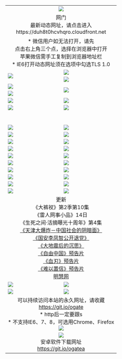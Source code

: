 ﻿<table>
  <tr></tr>
  <tr><td colspan=2 align=center><img src="https://cloud.githubusercontent.com/assets/11880933/13434984/f430fae2-e012-11e5-814f-c2df1e82b247.jpg" /></td></tr>
  <tr><td colspan=2 align=center>网门<br>最新动态网址，请点击进入
<br>https://duh8t0hcvhqro.cloudfront.net
    </td>
  </tr>
  <tr>
    <td colspan=2 align=center>* 微信用户如无法打开，请先<br>点击右上角三个点，选择在浏览器中打开<br>苹果微信需手工复制到浏览器地址栏
    <br>* IE6打开动态网址须在选项中勾选TLS 1.0</td>
  </tr>
  <tr>
    <td rowspan=2><a href="https://duh8t0hcvhqro.cloudfront.net/ogUP.aspx?name=11DKC.mp4&list=11DKC" target="_blank"><img src="https://duh8t0hcvhqro.cloudfront.net/Up/11DKC1.jpg" /></a></td> 
    <td><div><a href="https://duh8t0hcvhqro.cloudfront.net/ogUP.aspx?name=LRWS.mp4&list=LRWS" target="_blank"><img src="https://duh8t0hcvhqro.cloudfront.net/Up/LRWS.jpg" /></a></td>
   </tr>
  <tr>
    <td><a href="https://duh8t0hcvhqro.cloudfront.net/ogNiceVedio.aspx" target="_blank"><img src="https://duh8t0hcvhqro.cloudfront.net/Up/11TGKDY.jpg" /></a></td>
  </tr>
  <tr>
    <td><a href="https://duh8t0hcvhqro.cloudfront.net/ogUP.aspx?name=JQR.mp4&count=2" target="_blank"><img src="https://duh8t0hcvhqro.cloudfront.net/Up/JQR.jpg" /></a></td>   
    <td rowspan=2><a href="https://duh8t0hcvhqro.cloudfront.net/ogUP.aspx?name=JP.mp4&count=9" target="_blank"><img src="https://duh8t0hcvhqro.cloudfront.net/Up/JP.jpg" /></td>
  </tr>
  <tr>
    <td><a href="https://duh8t0hcvhqro.cloudfront.net/ogUP.aspx?name=WH.mp4" target="_blank"><img src="https://duh8t0hcvhqro.cloudfront.net/Up/WH.jpg" /></a></td>
  </tr>
  <tr>
    <td><a href="https://duh8t0hcvhqro.cloudfront.net/ogUP.aspx?name=SSZJ.mp4&list=SSZJ" target="_blank"><img src="https://duh8t0hcvhqro.cloudfront.net/Up/SSZJ.jpg" /></a></td>
    <td><a href="https://duh8t0hcvhqro.cloudfront.net/ogUP.aspx?name=1XQK.mp4&count=13" target="_blank"><img src="https://duh8t0hcvhqro.cloudfront.net/Up/1XQK.jpg" /></a</td>
  </tr>
  <tr>
    <td><a href="https://duh8t0hcvhqro.cloudfront.net/ogUP.aspx?name=ZY.mp4&count=2015:16" target="_blank"><img src="https://duh8t0hcvhqro.cloudfront.net/Up/ZY.jpg" /></a</td>
    <td><a href="https://duh8t0hcvhqro.cloudfront.net/ogUP.aspx?name=XTFY.mp4&count=B:2,A:24" target="_blank"><img src="https://duh8t0hcvhqro.cloudfront.net/Up/XTFY.jpg" /></a></td>
  </tr>
  <!--tr>
    <td><a href="https://duh8t0hcvhqro.cloudfront.net/ogUP.aspx?name=1LYF.mp4&count=2" target="_blank"><img src="https://cloud.githubusercontent.com/assets/11880933/13720279/6f16eb48-e83f-11e5-9556-90e9d1e24d09.jpg" /></a></td>
    <td><a href="https://duh8t0hcvhqro.cloudfront.net/ogUP.aspx?name=1ZGC.mp4&count=6" target="_blank"><img src="https://cloud.githubusercontent.com/assets/11880933/13720281/7e0c9044-e83f-11e5-915d-d63d593fef21.jpg" /></a></td>
  </tr>
  <tr>
    <td><a href="https://duh8t0hcvhqro.cloudfront.net/ogUP.aspx?name=1ZKM.mp4&count=3&current=3" target="_blank"><img src="https://cloud.githubusercontent.com/assets/11880933/13720283/858f1954-e83f-11e5-800b-94708d4ce09e.jpg" /></a></td>  
    <td><a href="https://duh8t0hcvhqro.cloudfront.net/ogUP.aspx?name=1WWY.mp4&count=6&current=6" target="_blank"><img src="https://cloud.githubusercontent.com/assets/11880933/13720286/8fb0ffa6-e83f-11e5-8873-bfd1abd9ad97.jpg" /></a></td>
  </tr>
  <tr>
    <td><a href="https://duh8t0hcvhqro.cloudfront.net/ogUP.aspx?name=10JGY.mp4&count=3" target="_blank"><img src="https://cloud.githubusercontent.com/assets/11880933/13720287/99e41986-e83f-11e5-9be2-70cc7ff44cf6.jpg" /></a></td>
    <td><a href="https://duh8t0hcvhqro.cloudfront.net/ogUP.aspx?name=10CYS.mp4&count=2" target="_blank"><img src="https://cloud.githubusercontent.com/assets/11880933/13720292/a531a128-e83f-11e5-88ec-42f8d394e971.jpg" /></a></td>
  </tr-->
  <tr height="40">
  </tr>
  <tr>
    <td><a href="https://duh8t0hcvhqro.cloudfront.net/ogUP.aspx?name=4SQQ.mp4&list=4SQQ" target="_blank"><img src="https://duh8t0hcvhqro.cloudfront.net/Up/4SQQ0.jpg"/></a></td>
    <td><a href="https://duh8t0hcvhqro.cloudfront.net/ogUP.aspx?name=4SHQ.mp4&list=4SHQ" target="_blank"><img src="https://duh8t0hcvhqro.cloudfront.net/Up/4SHQ0.jpg"/></a></td>
  </tr>
  <tr>
    <td><a href="https://duh8t0hcvhqro.cloudfront.net/ogUP.aspx?name=4SZG.mp4&list=4SZG" target="_blank"><img src="https://duh8t0hcvhqro.cloudfront.net/Up/4SZG0.jpg"/></a></td>
    <td><a href="https://duh8t0hcvhqro.cloudfront.net/ogUP.aspx?name=4SDJ.mp4&list=4SDJ" target="_blank"><img src="https://duh8t0hcvhqro.cloudfront.net/Up/4SDJ0.jpg"/></a></td>
  </tr>
  <tr>
    <td><a href="https://duh8t0hcvhqro.cloudfront.net/ogUP.aspx?name=4SGX.mp4&list=4SGX" target="_blank"><img src="https://duh8t0hcvhqro.cloudfront.net/Up/4SGX0.jpg"/></a></td>
    <td><a href="https://duh8t0hcvhqro.cloudfront.net/ogUP.aspx?name=4SHD.mp4&list=4SHD" target="_blank"><img src="https://duh8t0hcvhqro.cloudfront.net/Up/4SHD0.jpg"/></a></td>
  </tr>
  <tr>
    <td><a href="https://duh8t0hcvhqro.cloudfront.net/ogUP.aspx?name=4CTX.mp4&list=4CTX" target="_blank"><img src="https://duh8t0hcvhqro.cloudfront.net/Up/4CTX0.jpg"/></a></td>
    <td><a href="https://duh8t0hcvhqro.cloudfront.net/ogUP.aspx?name=4CWZ.mp4&list=4CWZ" target="_blank"><img src="https://duh8t0hcvhqro.cloudfront.net/Up/4CWZ0.jpg"/></a></td>
  </tr>
  <tr>
    <td><a href="https://duh8t0hcvhqro.cloudfront.net/onUP.aspx?name=https://d1qhweuvr3wm0g.cloudfront.net/" target="_blank"><img src="https://duh8t0hcvhqro.cloudfront.net/Up/0DTW.jpg"/></a></td>
    <td><a href="https://duh8t0hcvhqro.cloudfront.net/onUP.aspx?name=https://d240ns8up8earz.cloudfront.net/acenter/" target="_blank"><img src="https://duh8t0hcvhqro.cloudfront.net/Up/0TDW.jpg" /></a></td>
  </tr>
  <tr>
    <td><a href="https://duh8t0hcvhqro.cloudfront.net/onUP.aspx?name=https://d4508d6vomz2p.cloudfront.net/gb/nsc413.htm" target="_blank"><img src="https://duh8t0hcvhqro.cloudfront.net/Up/0DJY.jpg" /></a></td>
    <td><a href="https://duh8t0hcvhqro.cloudfront.net/onUP.aspx?name=https://d3bxwq7vzudb5l.cloudfront.net/xtr/gb/prog204.html" target="_blank"><img src="https://duh8t0hcvhqro.cloudfront.net/Up/0XTR.jpg" /></a></td>
  </tr>
  <tr>
    <td><a href="https://duh8t0hcvhqro.cloudfront.net/onUP.aspx?name=https://d3aj00iefsmfgc.cloudfront.net/" target="_blank"><img src="https://duh8t0hcvhqro.cloudfront.net/Up/0MHW.jpg" /></a></td>
    <td><a href="https://duh8t0hcvhqro.cloudfront.net/onUP.aspx?name=https://d1sbg9daat0zu5.cloudfront.net/" target="_blank"><img src="https://duh8t0hcvhqro.cloudfront.net/Up/0ZJW.jpg" /></a></td>
  </tr>
  <tr>
    <td><a href="https://duh8t0hcvhqro.cloudfront.net/ogUP.aspx?name=0FG.zip" target="_blank"><img src="https://duh8t0hcvhqro.cloudfront.net/Up/0FG.jpg" /></a></td>
    <td><a href="https://duh8t0hcvhqro.cloudfront.net/ogUP.aspx?name=0FGA.apk" target="_blank"><img src="https://duh8t0hcvhqro.cloudfront.net/Up/0FGA.jpg" /></a></td>
  </tr>
  <tr>
    <td><a href="https://duh8t0hcvhqro.cloudfront.net/ogUP.aspx?name=0U.zip" target="_blank"><img src="https://duh8t0hcvhqro.cloudfront.net/Up/0U.jpg" /></a></td>
    <td><a href="https://duh8t0hcvhqro.cloudfront.net/ogUP.aspx?name=0UA.apk" target="_blank"><img src="https://duh8t0hcvhqro.cloudfront.net/Up/0UA.jpg" /></a></td>
  </tr>
  <tr>
    <td><a href="https://duh8t0hcvhqro.cloudfront.net/ogUP.aspx?name=0iPPOTV.zip" target="_blank"><img src="https://duh8t0hcvhqro.cloudfront.net/Up/0iPPOTV.jpg" /></a></td>
    <td><a href="https://duh8t0hcvhqro.cloudfront.net/ogUP.aspx?name=0iNTD.apk" target="_blank"><img src="https://duh8t0hcvhqro.cloudfront.net/Up/0iNTD.jpg" /></a></td>
  </tr>
  <tr>
    <td colspan=2 align=center>更新<br>
      《大裤衩》第2季第10集<br>
      《雷人网事小品》14日<br>
      《生死之间·活摘曝光十周年》第4集</a><br>
      <a href="https://duh8t0hcvhqro.cloudfront.net/ogUP.aspx?name=4TJDBZ.mp4" target="_blank">《天津大爆炸－中国社会的阴暗面》</a><br>
      <a href="https://duh8t0hcvhqro.cloudfront.net/ogUP.aspx?name=4LFZ.mp4" target="_blank">《国安李凤智公开退党》</a><br>
      <a href="https://duh8t0hcvhqro.cloudfront.net/ogUP.aspx?name=4DDZHDCS.mp4" target="_blank">《大地震后的沉思》</a><br>
      <a href="https://duh8t0hcvhqro.cloudfront.net/ogUP.aspx?name=11ZYZG0.mp4" target="_blank">《自由中国》预告片</a><br>
      <a href="https://duh8t0hcvhqro.cloudfront.net/ogUP.aspx?name=11XR.mp4" target="_blank">《血刃》预告片</a><br>
      <a href="https://duh8t0hcvhqro.cloudfront.net/ogUP.aspx?name=11NYZX.mp4&count=2" target="_blank">《难以置信》预告片</a><br>
      <a href="https://duh8t0hcvhqro.cloudfront.net/onUP.aspx?name=https://www.minghui.org/" target="_blank">明慧网</a></td>
    </td>
  </tr>
  <tr>
    <td><a href="https://duh8t0hcvhqro.cloudfront.net/ogNice.aspx" target="_blank"><img src="https://cloud.githubusercontent.com/assets/11880933/13720378/f84bb392-e841-11e5-8739-815049dd6ff8.jpg" /></a></td>
    <td><a href="https://duh8t0hcvhqro.cloudfront.net/onCO.aspx?ob=600%E4%BA%8B%E7%89%A9&op=%E5%A2%9E%E5%88%A0%E6%94%B9&args=WH1~%23%E7%B1%BB%E5%9E%8B6%E6%96%B0%E9%97%BB%7c%23%E7%B1%BB%E5%9E%8B6%E8%AF%84%E8%AE%BA&mode=" target="_blank"><img src="https://cloud.githubusercontent.com/assets/11880933/13720380/04d76a16-e842-11e5-8833-e627daa88802.jpg" /></a></td> 
  </tr>
  <tr>
    <td><a href="https://duh8t0hcvhqro.cloudfront.net/ogDY.aspx" target="_blank"><img src="https://cloud.githubusercontent.com/assets/11880933/13720384/11817090-e842-11e5-9571-7dc2f1af9f42.jpg" /></a></td>
    <td><a href="https://duh8t0hcvhqro.cloudfront.net/ogST.aspx" target="_blank"><img src="https://cloud.githubusercontent.com/assets/11880933/13720385/1467ea3c-e842-11e5-86df-c96c9a556aaf.jpg" /></a></td> 
  </tr>
  <!--tr>
    <td colspan=2 align=center>
      <微信可扫描以下临时二维码<br/>https://bit.ly/1mBQHW8<br/><a href="https://duh8t0hcvhqro.cloudfront.net/Up/0WMGDL3.png" target="_blank"><img src="https://duh8t0hcvhqro.cloudfront.net/Up/0WMGD3.png"/></a>
  </tr-->
  <tr>
    <td colspan=2 align=center>可以持续访问本站的永久网址，请收藏<br/><a href="https://git.io/ogate" target="_blank">https://git.io/ogate</a><br/>* http后一定要跟s<br/>* 不支持IE6、7、8，可选用Chrome、Firefox<br/><a href="https://duh8t0hcvhqro.cloudfront.net/Up/0WMGDL2.png" target="_blank"><img src="https://duh8t0hcvhqro.cloudfront.net/Up/0WMGD2.png"/></a></td>
  </tr>
  <tr>
    <td colspan=2 align=center><a href="https://duh8t0hcvhqro.cloudfront.net/ogUP.aspx?name=0oGate.apk" target="_blank"><img src="https://cloud.githubusercontent.com/assets/11880933/13720399/75e143ee-e842-11e5-9f0a-1421f423c80f.jpg" /></a><br>安卓软件下载网址<br><a href="https://git.io/ogatea">https://git.io/ogatea</a></td>
  </tr>
  <!--tr>
    <td colspan=2 align=center>可能失效的动态网址
    </td>
  </tr-->
</table>
